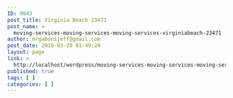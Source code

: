 ```yaml
---
ID: 9943
post_title: Virginia Beach 23471
post_name: >
  moving-services-moving-services-moving-services-virginiabeach-23471
author: mrgabonijeff@gmail.com
post_date: 2018-03-28 01:49:24
layout: page
link: >
  http://localhost/wordpress/moving-services-moving-services-moving-services-virginiabeach-23471/
published: true
tags: [ ]
categories: [ ]
---
```

